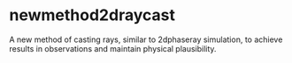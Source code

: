 # newmethod2draycast
A new method of casting rays, similar to 2dphaseray simulation, to achieve results in observations and maintain physical plausibility.
